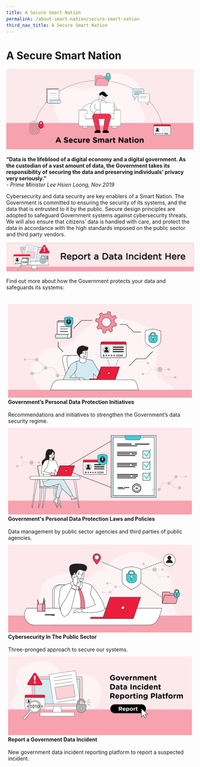 ```yaml
---
title: A Secure Smart Nation
permalink: /about-smart-nation/secure-smart-nation
third_nav_title: A Secure Smart Nation
---
```

# A Secure Smart Nation
![A Secure Smart Nation overview](/images/secure-smart-nation-wip.png)

**“Data is the lifeblood of a digital economy and a digital government. As the custodian of a vast amount of data, the Government takes its responsibility of securing the data and preserving individuals’ privacy very seriously.”**<br>
*- Prime Minister Lee Hsien Loong, Nov 2019*

Cybersecurity and data security are key enablers of a Smart Nation. The Government is committed to ensuring the security of its systems, and the data that is entrusted to it by the public. Secure design principles are adopted to safeguard Government systems against cybersecurity threats. We will also ensure that citizens’ data is handled with care, and protect the data in accordance with the high standards imposed on the public sector and third party vendors.

<a href="/about-smart-nation/secure-smart-nation/report-data-incident"><img src="/images/rdi-banner-wip.png"></a><br>

Find out more about how the Government protects your data and safeguards its systems:          

<br>
<div style="width:100%;display:flex;flex-wrap:wrap;">  
  <div style="flex:50%;padding:1%;"> 
    <a href="/about-smart-nation/secure-smart-nation/pdp-initiatives"><img src="/images/pdp-initiatives-wip.png"></a><br>
    <div class="header"><b>Government’s Personal Data Protection Initiatives</b></div>
    <br>
    <div class="para">Recommendations and initiatives to strengthen the Government’s data security regime.</div>
  </div>
  <div style="flex:50%;padding:1%;"> 
    <a href="/about-smart-nation/secure-smart-nation/personal-data-protection"><img src="/images/personal-data-wip.png"></a><br>   
    <div class="header"><b>Government's Personal Data Protection Laws and Policies</b></div>
    <br>
    <div class="para">Data management by public sector agencies and third parties of public agencies.</div>
  </div>
</div> 
<div style="width:100%;display:flex;flex-wrap:wrap;">  
  <div style="flex:50%;padding:1%;"> 
    <a href="/about-smart-nation/secure-smart-nation/cybersecurity"><img src="/images/cybersecurity-wip.png"></a><br>
    <div class="header"><b>Cybersecurity In The Public Sector</b></div>
    <br>
    <div class="para">Three-pronged approach to secure our systems.</div>
  </div>     
  <div style="flex:50%;padding:1%;">
    <a href="/about-smart-nation/secure-smart-nation/report-data-incident/"><img src="/images/RDI-2.jpg"></a><br>
    <div class="header"><b>Report a Government Data Incident</b></div>
    <br>
    <div class="para">New government data incident reporting platform to report a suspected incident.</div>
  </div>
</div>